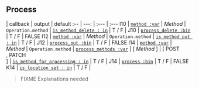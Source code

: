 ## Process

 | callback | output | default
:-- | ---: | :--- | :---
I10 | [`method :var`](#method-var) | *Method* | `Operation.method`
 | [`is_method_delete : in`](#is_method_delete--in) | T / F |
J10 | [`process_delete :bin`](#process_delete-bin) | T / F | FALSE
I12 | [`method :var`](#method-var) | *Method* | `Operation.method`
 | [`is_method_put : in`](#is_method_put--in) | T / F |
J12 | [`process_put :bin`](#process_put-bin) | T / F | FALSE
I14 | [`method :var`](#method-var) | *Method* | `Operation.method`
 | [`process_methods :var`](#process_methods-var) | [ *Method* ] | [ POST<br>, PATCH<br>]
 | [`is_method_for_processing : in`](#is_method_for_processing--in) | T / F |
J14 | [`process :bin`](#process-bin) | T / F | FALSE
K14 | [`is_location_set : in`](#is_location_set--in) | T / F |

> FIXME Explanations needed
